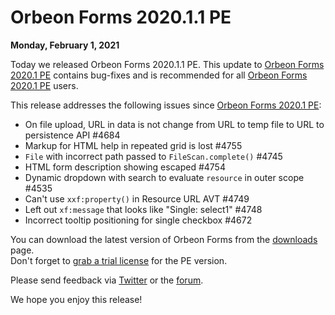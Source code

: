 # Orbeon Forms 2020.1.1 PE

__Monday, February 1, 2021__

Today we released Orbeon Forms 2020.1.1 PE. This update to [Orbeon Forms 2020.1 PE](orbeon-forms-2020.1.md) contains bug-fixes and is recommended for all [Orbeon Forms 2020.1 PE](orbeon-forms-2020.1.md) users.

This release addresses the following issues since [Orbeon Forms 2020.1 PE](orbeon-forms-2020.1.md):

- On file upload, URL in data is not change from URL to temp file to URL to persistence API #4684
- Markup for HTML help in repeated grid is lost #4755
- `File` with incorrect path passed to `FileScan.complete()` #4745
- HTML form description showing escaped #4754
- Dynamic dropdown with search to evaluate `resource` in outer scope #4535
- Can't use `xxf:property()` in Resource URL AVT #4749
- Left out `xf:message` that looks like "Single: select1" #4748
- Incorrect tooltip positioning for single checkbox #4672

You can download the latest version of Orbeon Forms from the [downloads](https://www.orbeon.com/download) page.  
Don't forget to [grab a trial license](https://prod.orbeon.com/prod/fr/orbeon/register/new) for the PE version.

Please send feedback via [Twitter](https://twitter.com/orbeon) or the [forum](https://www.orbeon.com/community).

We hope you enjoy this release!
